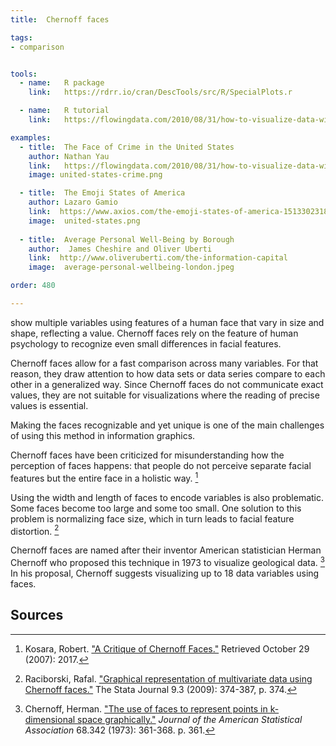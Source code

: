 ```yaml
---
title:  Chernoff faces

tags:
- comparison


tools:
  - name:   R package
    link:   https://rdrr.io/cran/DescTools/src/R/SpecialPlots.r

  - name:   R tutorial
    link:   https://flowingdata.com/2010/08/31/how-to-visualize-data-with-cartoonish-faces/

examples:
  - title:  The Face of Crime in the United States
    author: Nathan Yau
    link:   https://flowingdata.com/2010/08/31/how-to-visualize-data-with-cartoonish-faces/#jp-carousel-20488
    image: united-states-crime.png

  - title:  The Emoji States of America
    author: Lazaro Gamio
    link:  https://www.axios.com/the-emoji-states-of-america-1513302318-0ca61705-de75-4c8f-8521-5cbab12a45f2.html
    image:  united-states.png
 
  - title:  Average Personal Well-Being by Borough
    author:  James Cheshire and Oliver Uberti
    link:  http://www.oliveruberti.com/the-information-capital
    image:  average-personal-wellbeing-london.jpeg

order: 480

---
```

show multiple variables using features of a human face that vary in size and shape, reflecting a value. Chernoff faces rely on the feature of human psychology to recognize even small differences in facial features.

<!--more-->

Chernoff faces allow for a fast comparison across many variables. For that reason, they draw attention to how data sets or data series compare to each other in a generalized way. Since Chernoff faces do not communicate exact values, they are not suitable for visualizations where the reading of precise values is essential.

Making the faces recognizable and yet unique is one of the main challenges of using this method in information graphics. 


Chernoff faces have been criticized for misunderstanding how the perception of faces happens: that people do not perceive separate facial features but the entire face in a holistic way. [^kosara]

Using the width and length of faces to encode variables is also problematic. Some faces become too large and some too small. One solution to this problem is normalizing face size,  which in turn leads to facial feature distortion. [^raciborski]

Chernoff faces are named after their inventor American statistician Herman Chernoff who proposed this technique in 1973 to visualize geological data. [^chernoff] In his proposal, Chernoff suggests visualizing up to 18 data variables using faces.

## Sources
[^kosara]: Kosara, Robert. ["A Critique of Chernoff Faces."](https://eagereyes.org/criticism/chernoff-faces) Retrieved October 29 (2007): 2017.
[^raciborski]: Raciborski, Rafal. ["Graphical representation of multivariate data using Chernoff faces."](https://ageconsearch.umn.edu/record/142994/files/sjart_gr0038.pdf) The Stata Journal 9.3 (2009): 374-387, p. 374.
[^chernoff]: Chernoff, Herman. ["The use of faces to represent points in k-dimensional space graphically."](http://www.apprendre-en-ligne.net/mathematica/3.3/chernoff.pdf) *Journal of the American Statistical Association* 68.342 (1973): 361-368. p. 361.
